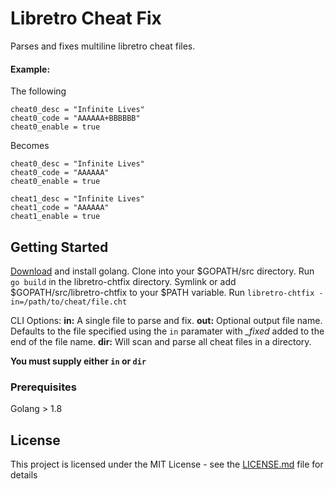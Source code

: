 # Libretro Cheat Fix

Parses and fixes multiline libretro cheat files.

#### Example:
The following
```
cheat0_desc = "Infinite Lives"
cheat0_code = "AAAAAA+BBBBBB"
cheat0_enable = true
```

Becomes
```
cheat0_desc = "Infinite Lives"
cheat0_code = "AAAAAA"
cheat0_enable = true

cheat1_desc = "Infinite Lives"
cheat1_code = "AAAAAA"
cheat1_enable = true
```

## Getting Started

[Download](https://golang.org/dl/) and install golang.
Clone into your $GOPATH/src directory.
Run `go build` in the libretro-chtfix directory.
Symlink or add $GOPATH/src/libretro-chtfix to your $PATH variable.
Run `libretro-chtfix -in=/path/to/cheat/file.cht`

CLI Options:
**in:** A single file to parse and fix.
**out:** Optional output file name. Defaults to the file specified using the `in` paramater with *_fixed* added to the end of the file name.
**dir:** Will scan and parse all cheat files in a directory.

__**You must supply either `in` or `dir`**__

### Prerequisites

Golang > 1.8

## License

This project is licensed under the MIT License - see the [LICENSE.md](LICENSE.md) file for details